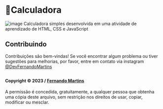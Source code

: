 # 🧮Calculadora
![image](https://github.com/DevFernandoMartins/Calculadora/assets/98265281/078a0c6a-ad8d-4c0c-91cc-a35ef50bdfd2)
Calculadora simples desenvolvida em uma atividade de aprendizado de HTML, CSS e JavaScript

 ## Contribuindo

Contribuições são bem-vindas! Se você encontrar algum problema ou tiver sugestões para melhorias, por favor, entre em contato via instagram [@DevFernandoMartins](https://instagram.com/DevFernandoMartins)

##
#### Copyright © 2023 / [Fernando Martins](https://github.com/DevFernandoMartins)

A permissão é concedida, gratuitamente, a qualquer pessoa que obtenha uma cópia deste arquivo, sem restrição nos direitos de usar, copiar, modificar ou mesclar.
